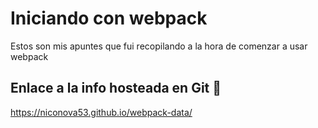 # Iniciando con webpack

Estos son mis apuntes que fui recopilando a la hora de comenzar a usar webpack

## Enlace a la info hosteada en Git 🚀
https://niconova53.github.io/webpack-data/
